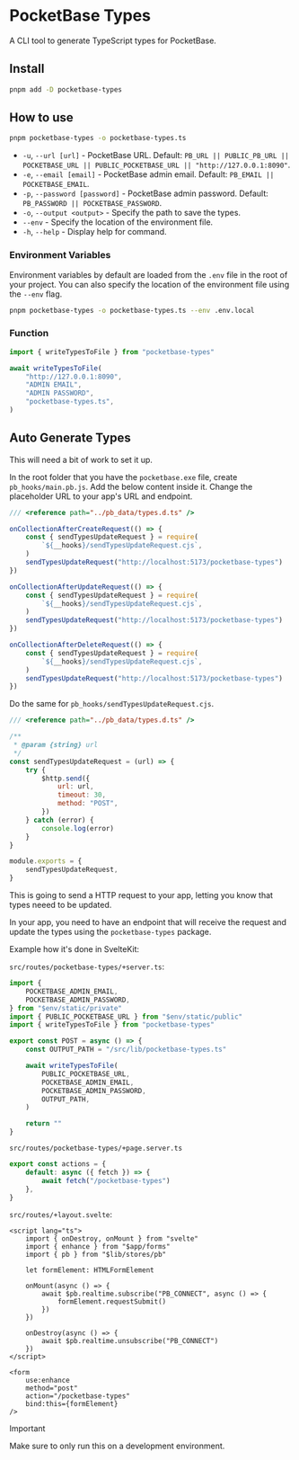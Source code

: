 # PocketBase Types

A CLI tool to generate TypeScript types for PocketBase.

## Install

```bash
pnpm add -D pocketbase-types
```

## How to use

```bash
pnpm pocketbase-types -o pocketbase-types.ts
```

-   `-u`, `--url [url]` - PocketBase URL. Default: `PB_URL || PUBLIC_PB_URL || POCKETBASE_URL || PUBLIC_POCKETBASE_URL || "http://127.0.0.1:8090"`.
-   `-e`, `--email [email]` - PocketBase admin email. Default: `PB_EMAIL || POCKETBASE_EMAIL`.
-   `-p`, `--password [password]` - PocketBase admin password. Default: `PB_PASSWORD || POCKETBASE_PASSWORD`.
-   `-o`, `--output <output>` - Specify the path to save the types.
-   `--env` - Specify the location of the environment file.
-   `-h`, `--help` - Display help for command.

### Environment Variables

Environment variables by default are loaded from the `.env` file in the root of your project. You can also specify the location of the environment file using the `--env` flag.

```bash
pnpm pocketbase-types -o pocketbase-types.ts --env .env.local
```

### Function

```ts
import { writeTypesToFile } from "pocketbase-types"

await writeTypesToFile(
    "http://127.0.0.1:8090",
    "ADMIN EMAIL",
    "ADMIN PASSWORD",
    "pocketbase-types.ts",
)
```

## Auto Generate Types

This will need a bit of work to set it up.

In the root folder that you have the `pocketbase.exe` file, create `pb_hooks/main.pb.js`. Add the below content inside it. Change the placeholder URL to your app's URL and endpoint.

```js
/// <reference path="../pb_data/types.d.ts" />

onCollectionAfterCreateRequest(() => {
    const { sendTypesUpdateRequest } = require(
        `${__hooks}/sendTypesUpdateRequest.cjs`,
    )
    sendTypesUpdateRequest("http://localhost:5173/pocketbase-types")
})

onCollectionAfterUpdateRequest(() => {
    const { sendTypesUpdateRequest } = require(
        `${__hooks}/sendTypesUpdateRequest.cjs`,
    )
    sendTypesUpdateRequest("http://localhost:5173/pocketbase-types")
})

onCollectionAfterDeleteRequest(() => {
    const { sendTypesUpdateRequest } = require(
        `${__hooks}/sendTypesUpdateRequest.cjs`,
    )
    sendTypesUpdateRequest("http://localhost:5173/pocketbase-types")
})
```

Do the same for `pb_hooks/sendTypesUpdateRequest.cjs`.

```js
/// <reference path="../pb_data/types.d.ts" />

/**
 * @param {string} url
 */
const sendTypesUpdateRequest = (url) => {
    try {
        $http.send({
            url: url,
            timeout: 30,
            method: "POST",
        })
    } catch (error) {
        console.log(error)
    }
}

module.exports = {
    sendTypesUpdateRequest,
}
```

This is going to send a HTTP request to your app, letting you know that types neeed to be updated.

In your app, you need to have an endpoint that will receive the request and update the types using the `pocketbase-types` package.

Example how it's done in SvelteKit:

`src/routes/pocketbase-types/+server.ts`:

```ts
import {
    POCKETBASE_ADMIN_EMAIL,
    POCKETBASE_ADMIN_PASSWORD,
} from "$env/static/private"
import { PUBLIC_POCKETBASE_URL } from "$env/static/public"
import { writeTypesToFile } from "pocketbase-types"

export const POST = async () => {
    const OUTPUT_PATH = "/src/lib/pocketbase-types.ts"

    await writeTypesToFile(
        PUBLIC_POCKETBASE_URL,
        POCKETBASE_ADMIN_EMAIL,
        POCKETBASE_ADMIN_PASSWORD,
        OUTPUT_PATH,
    )

    return ""
}
```

`src/routes/pocketbase-types/+page.server.ts`

```ts
export const actions = {
    default: async ({ fetch }) => {
        await fetch("/pocketbase-types")
    },
}
```

`src/routes/+layout.svelte`:

```svelte
<script lang="ts">
    import { onDestroy, onMount } from "svelte"
    import { enhance } from "$app/forms"
    import { pb } from "$lib/stores/pb"

    let formElement: HTMLFormElement

    onMount(async () => {
        await $pb.realtime.subscribe("PB_CONNECT", async () => {
            formElement.requestSubmit()
        })
    })

    onDestroy(async () => {
        await $pb.realtime.unsubscribe("PB_CONNECT")
    })
</script>

<form
    use:enhance
    method="post"
    action="/pocketbase-types"
    bind:this={formElement}
/>
```

> [!IMPORTANT]
> Make sure to only run this on a development environment.

